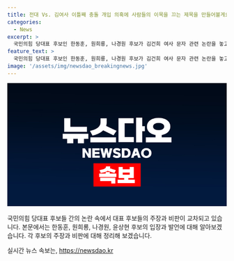 ```yaml
---
title: 전대 Vs. 김여사 이틀째 충돌 개입 의혹에 사람들의 이목을 끄는 제목을 만들어볼게요. 전대 Vs. 김여사 이틀째 충돌 개입 의혹
categories:
  - News
excerpt: >
  국민의힘 당대표 후보인 한동훈, 원희룡, 나경원 후보가 김건희 여사 문자 관련 논란을 놓고 충돌. 한 후보는 의혹 부인하며 노골적 의도 주장하고, 원후보는 대통령과 협의 없이 묵살 비판. 나 후보는 구차한 변명 지적하며, 윤 후보는 사과해야 주장. 후보들의 공방이 계속되는 가운데, 원 후보의 캠프에서는 흑색선전 의심이 제기됐다.
feature_text: >
  국민의힘 당대표 후보인 한동훈, 원희룡, 나경원 후보가 김건희 여사 문자 관련 논란을 놓고 충돌. 한 후보는 의혹 부인하며 노골적 의도 주장하고, 원후보는 대통령과 협의 없이 묵살 비판. 나 후보는 구차한 변명 지적하며, 윤 후보는 사과해야 주장. 후보들의 공방이 계속되는 가운데, 원 후보의 캠프에서는 흑색선전 의심이 제기됐다.
image: '/assets/img/newsdao_breakingnews.jpg'
---
```


<p><img src="/assets/img/newsdao_breakingnews.jpg" alt="cryptoinkorea 속보" /></p>

<p>국민의힘 당대표 후보들 간의 논란 속에서 대표 후보들의 주장과 비판이 교차되고 있습니다. 본문에서는 한동훈, 원희룡, 나경원, 윤상현 후보의 입장과 발언에 대해 알아보겠습니다. 각 후보의 주장과 비판에 대해 정리해 보겠습니다.</p>
실시간 뉴스 속보는, <a href="https://newsdao.kr" rel="dofollow">https://newsdao.kr</a>


